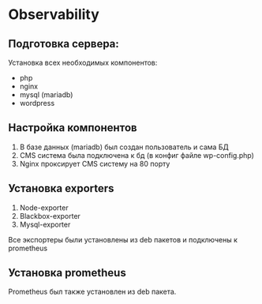 # Observability
## Подготовка сервера:
Установка всех необходимых компонентов:
   - php
   - nginx
   - mysql (mariadb)
   - wordpress
 
 ## Настройка компонентов
 1. В базе данных (mariadb) был создан пользователь и сама БД
 2. CMS система была подключена к бд (в конфиг файле wp-config.php)
 3. Nginx проксирует CMS систему на 80 порту 
 
 ## Установка exporters
 1. Node-exporter
 2. Blackbox-exporter
 3. Mysql-exporter 

Все экспортеры были установлены из deb пакетов и подключены к prometheus

## Установка prometheus
Prometheus был также установлен из deb пакета.
